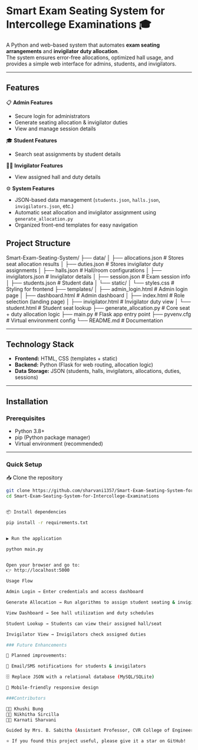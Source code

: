 # Smart Exam Seating System for Intercollege Examinations 🎓

A Python and web-based system that automates **exam seating arrangements** and **invigilator duty allocation**.  
The system ensures error-free allocations, optimized hall usage, and provides a simple web interface for admins, students, and invigilators.

---

## Features

📋 **Admin Features**  
- Secure login for administrators  
- Generate seating allocation & invigilator duties  
- View and manage session details  

🎓 **Student Features**  
- Search seat assignments by student details  

👩‍🏫 **Invigilator Features**  
- View assigned hall and duty details  

⚙️ **System Features**  
- JSON-based data management (`students.json`, `halls.json`, `invigilators.json`, etc.)  
- Automatic seat allocation and invigilator assignment using `generate_allocation.py`  
- Organized front-end templates for easy navigation  

## Project Structure

Smart-Exam-Seating-System/
├── data/
│ ├── allocations.json # Stores seat allocation results
│ ├── duties.json # Stores invigilator duty assignments
│ ├── halls.json # Hall/room configurations
│ ├── invigilators.json # Invigilator details
│ ├── session.json # Exam session info
│ ├── students.json # Student data
│ └── static/
│ └── styles.css # Styling for frontend
├── templates/
│ ├── admin_login.html # Admin login page
│ ├── dashboard.html # Admin dashboard
│ ├── index.html # Role selection (landing page)
│ ├── invigilator.html # Invigilator duty view
│ └── student.html # Student seat lookup
├── generate_allocation.py # Core seat + duty allocation logic
├── main.py # Flask app entry point
├── pyvenv.cfg # Virtual environment config
└── README.md # Documentation


---

## Technology Stack
- **Frontend:** HTML, CSS (templates + static)  
- **Backend:** Python (Flask for web routing, allocation logic)  
- **Data Storage:** JSON (students, halls, invigilators, allocations, duties, sessions)  

---

## Installation

### Prerequisites
- Python 3.8+  
- pip (Python package manager)  
- Virtual environment (recommended)  

---

### Quick Setup
📥 Clone the repository  
```bash
git clone https://github.com/sharvani1357/Smart-Exam-Seating-System-for-Intercollege-Examinations.git
cd Smart-Exam-Seating-System-for-Intercollege-Examinations


📦 Install dependencies

pip install -r requirements.txt


▶️ Run the application

python main.py


Open your browser and go to:
👉 http://localhost:5000

Usage Flow

Admin Login → Enter credentials and access dashboard

Generate Allocation → Run algorithms to assign student seating & invigilator duties

View Dashboard → See hall utilization and duty schedules

Student Lookup → Students can view their assigned hall/seat

Invigilator View → Invigilators check assigned duties

### Future Enhancements

🚀 Planned improvements:

📩 Email/SMS notifications for students & invigilators

🗄️ Replace JSON with a relational database (MySQL/SQLite)

📱 Mobile-friendly responsive design

###Contributors

👩‍💻 Khushi Bung
👩‍💻 Nikhitha Sircilla
👩‍💻 Karnati Sharvani

Guided by Mrs. B. Sabitha (Assistant Professor, CVR College of Engineering)

⭐ If you found this project useful, please give it a star on GitHub!


